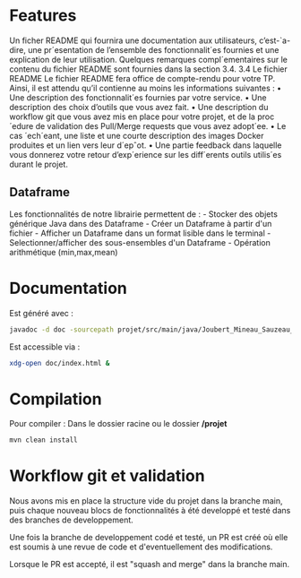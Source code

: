 
# Features

Un ficher README qui fournira une documentation aux utilisateurs, c’est-`a-dire, une pr´esentation de
l’ensemble des fonctionnalit´es fournies et une explication de leur utilisation. Quelques remarques
compl´ementaires sur le contenu du fichier README sont fournies dans la section 3.4.
3.4 Le fichier README
Le fichier README fera office de compte-rendu pour votre TP. Ainsi, il est attendu qu’il contienne au
moins les informations suivantes :
• Une description des fonctionnalit´es fournies par votre service.
• Une description des choix d’outils que vous avez fait.
• Une description du workflow git que vous avez mis en place pour votre projet, et de la proc´edure
de validation des Pull/Merge requests que vous avez adopt´ee.
• Le cas ´ech´eant, une liste et une courte description des images Docker produites et un lien vers
leur d´epˆot.
• Une partie feedback dans laquelle vous donnerez votre retour d’exp´erience sur les diff´erents outils
utilis´es durant le projet.


## Dataframe
Les fonctionnalités de notre librairie permettent de :
	- Stocker des objets générique Java dans des Dataframe
	- Créer un Dataframe à partir d'un fichier 
	- Afficher un Dataframe dans un format lisible dans le terminal
	- Selectionner/afficher des sous-ensembles d'un Dataframe
	- Opération arithmétique (min,max,mean)
	



# Documentation
Est généré avec :
```bash
javadoc -d doc -sourcepath projet/src/main/java/Joubert_Mineau_Sauzeau_Sube/*.java
```
Est accessible via :
```bash
xdg-open doc/index.html &
```

# Compilation

Pour compiler :
Dans le dossier racine ou le dossier **/projet**
```java
mvn clean install
```

# Workflow git et validation

Nous avons mis en place la structure vide du projet dans la branche main, puis chaque nouveau blocs de fonctionnalités à été developpé et testé dans des branches de developpement.

Une fois la branche de developpement codé et testé, un PR est créé où elle est soumis à une revue de code et d'eventuellement des modifications. 

Lorsque le PR est accepté, il est "squash and merge" dans la branche main.